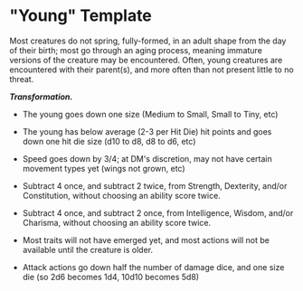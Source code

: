# "Young" Template
Most creatures do not spring, fully-formed, in an adult shape from the day of their birth; most go through an aging process, meaning immature versions of the creature may be encountered. Often, young creatures are encountered with their parent(s), and more often than not present little to no threat.

***Transformation.***
* The young goes down one size (Medium to Small, Small to Tiny, etc)

* The young has below average (2-3 per Hit Die) hit points and goes down one hit die size (d10 to d8, d8 to d6, etc)

* Speed goes down by 3/4; at DM's discretion, may not have certain movement types yet (wings not grown, etc)

* Subtract 4 once, and subtract 2 twice, from Strength, Dexterity, and/or Constitution, without choosing an ability score twice.

* Subtract 4 once, and subtract 2 once, from Intelligence, Wisdom, and/or Charisma, without choosing an ability score twice.

* Most traits will not have emerged yet, and most actions will not be available until the creature is older.

* Attack actions go down half the number of damage dice, and one size die (so 2d6 becomes 1d4, 10d10 becomes 5d8)

